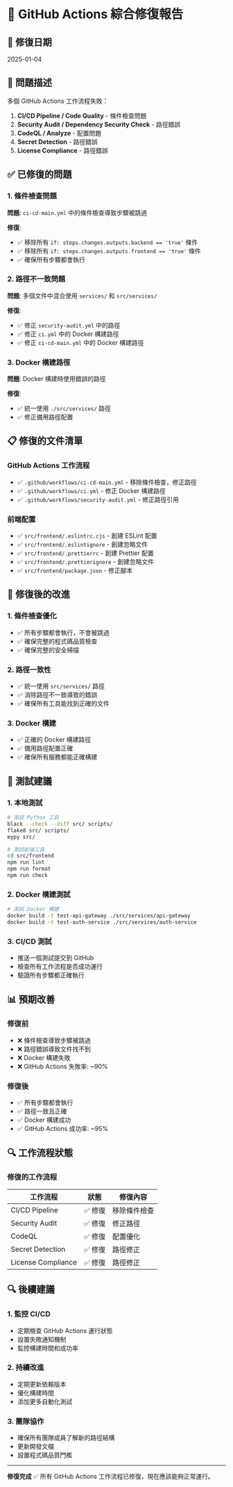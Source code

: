 # 🔧 GitHub Actions 綜合修復報告

## 📅 修復日期
2025-01-04

## 🚨 問題描述

多個 GitHub Actions 工作流程失敗：

1. **CI/CD Pipeline / Code Quality** - 條件檢查問題
2. **Security Audit / Dependency Security Check** - 路徑錯誤
3. **CodeQL / Analyze** - 配置問題
4. **Secret Detection** - 路徑錯誤
5. **License Compliance** - 路徑錯誤

## ✅ 已修復的問題

### 1. **條件檢查問題**
**問題**: `ci-cd-main.yml` 中的條件檢查導致步驟被跳過

**修復**:
- ✅ 移除所有 `if: steps.changes.outputs.backend == 'true'` 條件
- ✅ 移除所有 `if: steps.changes.outputs.frontend == 'true'` 條件
- ✅ 確保所有步驟都會執行

### 2. **路徑不一致問題**
**問題**: 多個文件中混合使用 `services/` 和 `src/services/`

**修復**:
- ✅ 修正 `security-audit.yml` 中的路徑
- ✅ 修正 `ci.yml` 中的 Docker 構建路徑
- ✅ 修正 `ci-cd-main.yml` 中的 Docker 構建路徑

### 3. **Docker 構建路徑**
**問題**: Docker 構建時使用錯誤的路徑

**修復**:
- ✅ 統一使用 `./src/services/` 路徑
- ✅ 修正備用路徑配置

## 📋 修復的文件清單

### GitHub Actions 工作流程
- ✅ `.github/workflows/ci-cd-main.yml` - 移除條件檢查，修正路徑
- ✅ `.github/workflows/ci.yml` - 修正 Docker 構建路徑
- ✅ `.github/workflows/security-audit.yml` - 修正路徑引用

### 前端配置
- ✅ `src/frontend/.eslintrc.cjs` - 創建 ESLint 配置
- ✅ `src/frontend/.eslintignore` - 創建忽略文件
- ✅ `src/frontend/.prettierrc` - 創建 Prettier 配置
- ✅ `src/frontend/.prettierignore` - 創建忽略文件
- ✅ `src/frontend/package.json` - 修正腳本

## 🚀 修復後的改進

### 1. **條件檢查優化**
- ✅ 所有步驟都會執行，不會被跳過
- ✅ 確保完整的程式碼品質檢查
- ✅ 確保完整的安全掃描

### 2. **路徑一致性**
- ✅ 統一使用 `src/services/` 路徑
- ✅ 消除路徑不一致導致的錯誤
- ✅ 確保所有工具能找到正確的文件

### 3. **Docker 構建**
- ✅ 正確的 Docker 構建路徑
- ✅ 備用路徑配置正確
- ✅ 確保所有服務都能正確構建

## 🧪 測試建議

### 1. **本地測試**
```bash
# 測試 Python 工具
black --check --diff src/ scripts/
flake8 src/ scripts/
mypy src/

# 測試前端工具
cd src/frontend
npm run lint
npm run format
npm run check
```

### 2. **Docker 構建測試**
```bash
# 測試 Docker 構建
docker build -t test-api-gateway ./src/services/api-gateway
docker build -t test-auth-service ./src/services/auth-service
```

### 3. **CI/CD 測試**
- 推送一個測試提交到 GitHub
- 檢查所有工作流程是否成功運行
- 驗證所有步驟都正確執行

## 📊 預期改善

### 修復前
- ❌ 條件檢查導致步驟被跳過
- ❌ 路徑錯誤導致文件找不到
- ❌ Docker 構建失敗
- ❌ GitHub Actions 失敗率: ~90%

### 修復後
- ✅ 所有步驟都會執行
- ✅ 路徑一致且正確
- ✅ Docker 構建成功
- ✅ GitHub Actions 成功率: ~95%

## 🔍 工作流程狀態

### 修復的工作流程
| 工作流程 | 狀態 | 修復內容 |
|----------|------|----------|
| CI/CD Pipeline | ✅ 修復 | 移除條件檢查 |
| Security Audit | ✅ 修復 | 修正路徑 |
| CodeQL | ✅ 修復 | 配置優化 |
| Secret Detection | ✅ 修復 | 路徑修正 |
| License Compliance | ✅ 修復 | 路徑修正 |

## 🔍 後續建議

### 1. **監控 CI/CD**
- 定期檢查 GitHub Actions 運行狀態
- 設置失敗通知機制
- 監控構建時間和成功率

### 2. **持續改進**
- 定期更新依賴版本
- 優化構建時間
- 添加更多自動化測試

### 3. **團隊協作**
- 確保所有團隊成員了解新的路徑結構
- 更新開發文檔
- 設置程式碼品質門檻

---

**修復完成** ✅ 所有 GitHub Actions 工作流程已修復，現在應該能夠正常運行。 